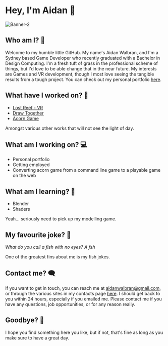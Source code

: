 # Hey, I'm Aidan 🦊

![Banner-2](https://user-images.githubusercontent.com/75866732/162180530-c47f43ee-55c9-41fd-8bb4-5cbe4cd7d174.png)

## Who am I? 🙌
Welcome to my humble little GitHub. My name's Aidan Walbran, and I'm a Sydney based Game Developer who recently graduated with a Bachelor in Design Computing. I'm a fresh tuft of grass in the professional scheme of things, but I'd love to be able change that in the near future. My interests are Games and VR development, though I most love seeing the tangible results from a tough project. You can check out my personal portfolio <a href="https://newaffless.github.io/index.html" target="_blank">here</a>.

## What have I worked on? 💼
- [Lost Reef - VR](https://github.com/NeWaffless/VR_Lost-Reef)
- [Draw Together](https://github.com/NeWaffless/Draw-Together)
- [Acorn Game](https://github.com/NeWaffless/Acorn-Game)

Amongst various other works that will not see the light of day.

## What am I working on? 💻
- Personal portfolio
- Getting employed
- Converting acorn game from a command line game to a playable game on the web

## What am I learning? 💭
- Blender
- Shaders

Yeah... seriously need to pick up my modelling game.

## My favourite joke? 🐳
_What do you call a fish with no eyes? A fsh_

One of the greatest fins about me is my fish jokes.

## Contact me? 🗨️
If you want to get in touch, you can reach me at aidanwalbran@gmail.com, or through the various sites in my contacts page <a href="https://newaffless.github.io/pages/contact.html" target="_blank">here</a>. I should get back to you within 24 hours, especially if you emailed me. Please contact me if you have any questions, job opportunities, or for any reason really.


## Goodbye? 👋
I hope you find something here you like, but if not, that's fine as long as you make sure to have a great day.
